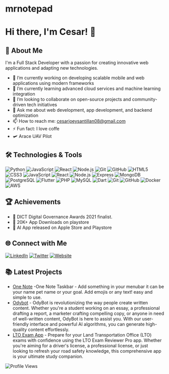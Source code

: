 ﻿# mrnotepad

# Hi there, I'm Cesar! 👋

## 🚀 About Me

I'm a Full Stack Developer with a passion for creating innovative web applications and adapting new technologies.

- 🔭 I’m currently working on developing scalable mobile and web applications using modern frameworks
- 🌱 I’m currently learning advanced cloud services and machine learning integration
- 👯 I’m looking to collaborate on open-source projects and community-driven tech initiatives
- 💬 Ask me about web development, app development, and backend optimization
- 📫 How to reach me: cesarjoeysantillan08@gmail.com
- ⚡ Fun fact: I love coffe
- 🛩️ Arace UAV Pilot

## 🛠️ Technologies & Tools
![Python](https://img.shields.io/badge/-Python-333333?style=flat&logo=python)
![JavaScript](https://img.shields.io/badge/-JavaScript-333333?style=flat&logo=javascript)
![React](https://img.shields.io/badge/-React-333333?style=flat&logo=react)
![Node.js](https://img.shields.io/badge/-Node.js-333333?style=flat&logo=node.js)
![Git](https://img.shields.io/badge/-Git-333333?style=flat&logo=git)
![GitHub](https://img.shields.io/badge/-GitHub-333333?style=flat&logo=github)
![HTML5](https://img.shields.io/badge/-HTML5-333333?style=flat&logo=html5)
![CSS3](https://img.shields.io/badge/-CSS3-333333?style=flat&logo=css3)
![JavaScript](https://img.shields.io/badge/-JavaScript-333333?style=flat&logo=javascript)
![React](https://img.shields.io/badge/-React-333333?style=flat&logo=react)
![Node.js](https://img.shields.io/badge/-Node.js-333333?style=flat&logo=node.js)
![Express](https://img.shields.io/badge/-Express-333333?style=flat&logo=express)
![MongoDB](https://img.shields.io/badge/-MongoDB-333333?style=flat&logo=mongodb)
![PostgreSQL](https://img.shields.io/badge/-PostgreSQL-333333?style=flat&logo=postgresql)
![Flutter](https://img.shields.io/badge/-Flutter-333333?style=flat&logo=flutter)
![PHP](https://img.shields.io/badge/-PHP-333333?style=flat&logo=php)
![MySQL](https://img.shields.io/badge/-MySQL-333333?style=flat&logo=mysql)
![Dart](https://img.shields.io/badge/-Dart-333333?style=flat&logo=dart)
![Git](https://img.shields.io/badge/-Git-333333?style=flat&logo=git)
![GitHub](https://img.shields.io/badge/-GitHub-333333?style=flat&logo=github)
![Docker](https://img.shields.io/badge/-Docker-333333?style=flat&logo=docker)
![AWS](https://img.shields.io/badge/-AWS-333333?style=flat&logo=amazon-aws)


## 🏆 Achievements
- 🌟 DICT Digital Governance Awards 2021 finalist.
- 🌟 20K+ App Downloads on playstore
- 🌟 AI App released on Apple Store and Playstore

## 🌐 Connect with Me
[![LinkedIn](https://img.shields.io/badge/-LinkedIn-333333?style=flat&logo=linkedin)](https://linkedin.com/in/cesar-joey-santillan-121300282)
[![Twitter](https://img.shields.io/badge/-Twitter-333333?style=flat&logo=twitter)](https://twitter.com/cesar_apps)
[![Website](https://img.shields.io/badge/-Website-333333?style=flat&logo=wordpress)](https://odybot.com)

## 📚 Latest Projects
- [One Note](https://apps.apple.com/ph/app/one-note-taskbar/id6470585243) -One Note Taskbar - Add something in your menubar it can be your name pet name or your goal. Add emojis or any text! easy and simple to use.
- [Odybot](https://apps.apple.com/ph/app/odybot-ai-chat-bot-templates/id6466734854) - OdyBot is revolutionizing the way people create written content. Whether you're a student working on an essay, a professional drafting a report, a marketer crafting compelling copy, or anyone in need of well-written content, OdyBot is here to assist you. With our user-friendly interface and powerful AI algorithms, you can generate high-quality content effortlessly.
- [LTO Exam App](https://play.google.com/store/apps/details?id=com.ltoreview.cesarsoftware.l_t_o_reviewer&hl=en&gl=US) - Prepare for your Land Transportation Office (LTO) exams with confidence using the LTO Exam Reviewer Pro app. Whether you're aiming for a driver's license, a professional license, or just looking to refresh your road safety knowledge, this comprehensive app is your ultimate study companion.

![Profile Views](https://komarev.com/ghpvc/?username=mrnotepad&color=blue)

